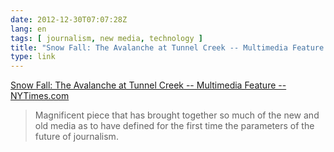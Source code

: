 ```yaml
---
date: 2012-12-30T07:07:28Z
lang: en
tags: [ journalism, new media, technology ]
title: "Snow Fall: The Avalanche at Tunnel Creek -- Multimedia Feature -- NYTimes.com"
type: link
---
```


[Snow Fall: The Avalanche at Tunnel Creek -- Multimedia Feature --
NYTimes.com](http://www.nytimes.com/projects/2012/snow-fall/)

> Magnificent piece that has brought together so much of the new and old
> media as to have defined for the first time the parameters of the
> future of journalism.

